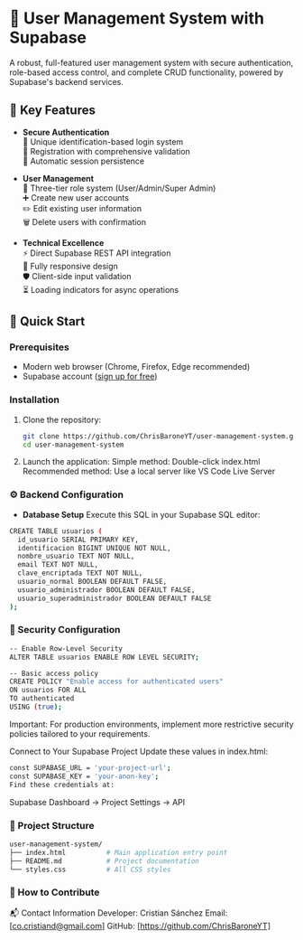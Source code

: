 # 🔐 User Management System with Supabase

A robust, full-featured user management system with secure authentication, role-based access control, and complete CRUD functionality, powered by Supabase's backend services.

## 🌟 Key Features

- **Secure Authentication**  
  🔐 Unique identification-based login system  
  📝 Registration with comprehensive validation  
  🔄 Automatic session persistence

- **User Management**  
  👥 Three-tier role system (User/Admin/Super Admin)  
  ➕ Create new user accounts  
  ✏️ Edit existing user information  
  🗑️ Delete users with confirmation  

- **Technical Excellence**  
  ⚡ Direct Supabase REST API integration  
  📱 Fully responsive design  
  🛡️ Client-side input validation  
  ⏳ Loading indicators for async operations

## 🚀 Quick Start

### Prerequisites
- Modern web browser (Chrome, Firefox, Edge recommended)
- Supabase account ([sign up for free](https://supabase.com/))

### Installation
1. Clone the repository:
   ```bash
   git clone https://github.com/ChrisBaroneYT/user-management-system.git
   cd user-management-system
   ```

2. Launch the application:
   Simple method: Double-click index.html
   Recommended method: Use a local server like VS Code Live Server

### ⚙️ Backend Configuration

- **Database Setup**
Execute this SQL in your Supabase SQL editor:
```bash
CREATE TABLE usuarios (
  id_usuario SERIAL PRIMARY KEY,
  identificacion BIGINT UNIQUE NOT NULL,
  nombre_usuario TEXT NOT NULL,
  email TEXT NOT NULL,
  clave_encriptada TEXT NOT NULL,
  usuario_normal BOOLEAN DEFAULT FALSE,
  usuario_administrador BOOLEAN DEFAULT FALSE,
  usuario_superadministrador BOOLEAN DEFAULT FALSE
);
```
### 🔐 Security Configuration
   ```bash
-- Enable Row-Level Security
ALTER TABLE usuarios ENABLE ROW LEVEL SECURITY;

-- Basic access policy
CREATE POLICY "Enable access for authenticated users"
ON usuarios FOR ALL
TO authenticated
USING (true);
  ```

Important: For production environments, implement more restrictive security policies tailored to your requirements.

Connect to Your Supabase Project
Update these values in index.html:
   ```bash
const SUPABASE_URL = 'your-project-url';
const SUPABASE_KEY = 'your-anon-key';
Find these credentials at:
   ```
Supabase Dashboard → Project Settings → API

### 📂 Project Structure
   ```bash
user-management-system/
├── index.html          # Main application entry point
├── README.md           # Project documentation
└── styles.css          # All CSS styles
  ```

### 🤝 How to Contribute

📬 Contact Information
Developer: Cristian Sánchez
Email: [co.cristiand@gmail.com]
GitHub: [https://github.com/ChrisBaroneYT]